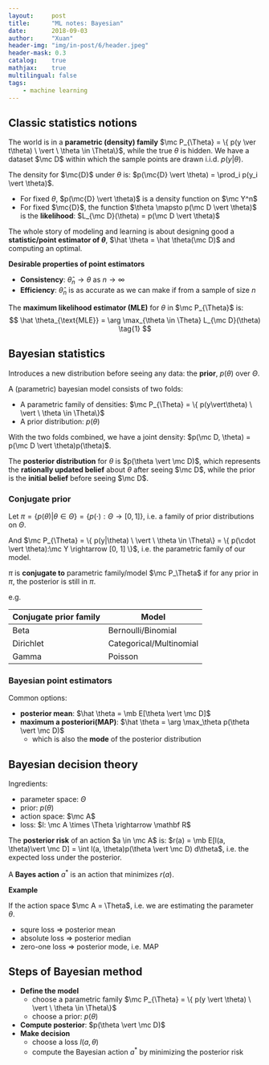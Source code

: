 ```yaml
---
layout:     post
title:      "ML notes: Bayesian"
date:       2018-09-03
author:     "Xuan"
header-img: "img/in-post/6/header.jpeg"
header-mask: 0.3
catalog:    true
mathjax:    true
multilingual: false
tags:
    - machine learning
---
```


$\newcommand{\mc}{\mathcal} \newcommand{\mb}{\mathbb}$

## Classic statistics notions

The world is in a **parametric (density) family** $\mc P_{\Theta} = \{ p(y \ver t\theta) \ \vert \ \theta \in \Theta\}$, while the true $\theta$ is hidden. We have a dataset $\mc D$ within which the sample points are drawn i.i.d. $p(y \vert \theta)$.



The density for $\mc{D}$ under $\theta$ is: $p(\mc{D} \vert \theta) = \prod_i p(y_i \vert \theta)$.

- For fixed $\theta$, $p(\mc{D} \vert \theta)$ is a density function on $\mc Y^n$
- For fixed $\mc{D}$, the function $\theta \mapsto p(\mc D \vert \theta)$ is the **likelihood**: $L_{\mc D}(\theta) = p(\mc D \vert \theta)$



The whole story of modeling and learning is about designing good a **statistic/point estimator of $\theta$**, $\hat \theta = \hat \theta(\mc D)$ and computing an optimal.



**Desirable properties of point estimators**

- **Consistency**: $\hat \theta_n \rightarrow \theta$ as $n \rightarrow \infty$
- **Efficiency**: $\hat \theta_n$ is as accurate as we can make if from a sample of size $n$



The **maximum likelihood estimator (MLE)** for $\theta$ in $\mc P_{\Theta}$ is:
$$
\hat \theta_{\text{MLE}} = \arg \max_{\theta \in \Theta} L_{\mc D}(\theta) \tag{1}
$$


## Bayesian statistics

Introduces a new distribution before seeing any data: the **prior**, $p(\theta)$ over $\Theta$.

A (parametric) bayesian model consists of two folds:

- A parametric family of densities: $\mc P_{\Theta} = \{ p(y\vert\theta) \ \vert \ \theta \in \Theta\}$
- A prior distribution: $p(\theta)$

With the two folds combined, we have a joint density: $p(\mc D, \theta) = p(\mc D \vert \theta)p(\theta)$.



The **posterior distribution** for $\theta$ is $p(\theta \vert \mc D)$, which represents the **rationally updated belief** about $\theta$ after seeing $\mc D$, while the prior is the **initial belief** before seeing $\mc D$.



### Conjugate prior

Let $\pi = \{ p(\theta) \vert \theta \in \Theta \} = \{ p(\cdot) : \Theta \rightarrow [0, 1] \}$, i.e. a family of prior distributions on $\Theta$.

And $\mc P_{\Theta} = \{ p(y|\theta) \ \vert \ \theta \in \Theta\} = \{ p(\cdot \vert \theta):\mc Y \rightarrow [0, 1] \}$, i.e. the parametric family of our model.

$\pi$ is **conjugate to** parametric family/model $\mc P_\Theta$ if for any prior in $\pi$, the posterior is still in $\pi$.

e.g.

| Conjugate prior family | Model                   |
| ---------------------- | ----------------------- |
| Beta                   | Bernoulli/Binomial      |
| Dirichlet              | Categorical/Multinomial |
| Gamma                  | Poisson                 |



### Bayesian point estimators

Common options:

- **posterior mean**: $\hat \theta = \mb E[\theta \vert \mc D]$
- **maximum a posteriori(MAP)**: $\hat \theta = \arg \max_\theta p(\theta \vert \mc D)$
  - which is also the **mode** of the posterior distribution



## Bayesian decision theory

Ingredients:

- parameter space: $\Theta$
- prior: $p(\theta)$
- action space: $\mc A$
- loss: $l: \mc A \times \Theta \rightarrow \mathbf R$

The **posterior risk** of an action $a \in \mc A$ is: $r(a) = \mb E[l(a, \theta)\vert \mc D] = \int l(a, \theta)p(\theta \vert \mc D) d\theta$, i.e. the expected loss under the posterior.

A **Bayes action** $a^\ast$ is an action that minimizes $r(a)$.



**Example**

If the action space $\mc A = \Theta$, i.e. we are estimating the parameter $\theta$.

- squre loss $\Rightarrow$ posterior mean
- absolute loss $\Rightarrow$ posterior median
- zero-one loss $\Rightarrow$ posterior mode, i.e. MAP



## Steps of Bayesian method

- **Define the model**
  - choose a parametric family $\mc P_{\Theta} = \{ p(y \vert \theta) \ \vert \ \theta \in \Theta\}$
  - choose a prior: $p(\theta)$
- **Compute posterior**: $p(\theta \vert \mc D)$
- **Make decision**
  - choose a loss $l(a, \theta)$
  - compute the Bayesian action $a^\ast​$ by minimizing the posterior risk